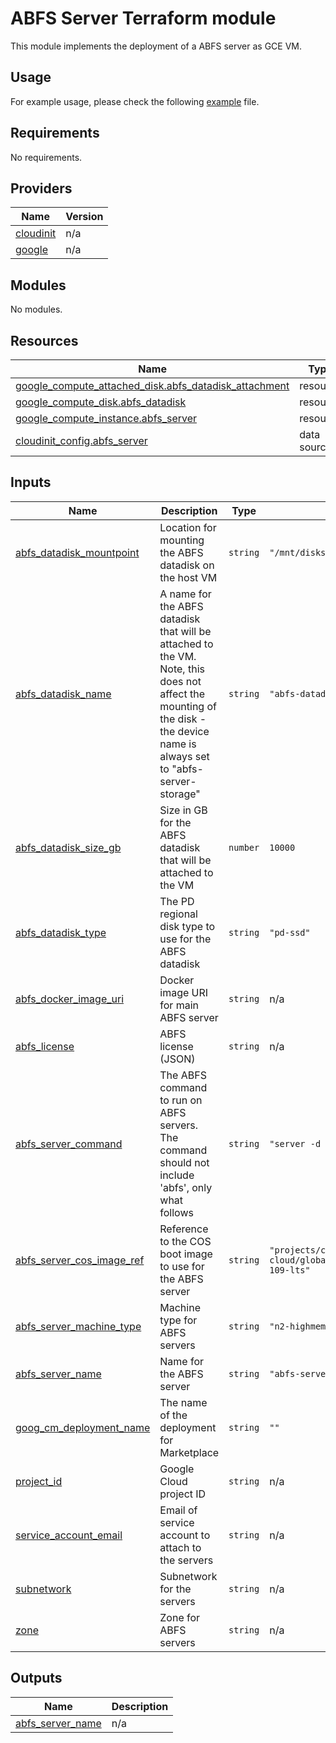 # ABFS Server Terraform module

This module implements the deployment of a ABFS server as GCE VM.

## Usage

For example usage, please check the following [example](../../examples/simple/main.tf) file.

<!-- BEGIN_TF_DOCS -->
## Requirements

No requirements.

## Providers

| Name | Version |
|------|---------|
| <a name="provider_cloudinit"></a> [cloudinit](#provider\_cloudinit) | n/a |
| <a name="provider_google"></a> [google](#provider\_google) | n/a |

## Modules

No modules.

## Resources

| Name | Type |
|------|------|
| [google_compute_attached_disk.abfs_datadisk_attachment](https://registry.terraform.io/providers/hashicorp/google/latest/docs/resources/compute_attached_disk) | resource |
| [google_compute_disk.abfs_datadisk](https://registry.terraform.io/providers/hashicorp/google/latest/docs/resources/compute_disk) | resource |
| [google_compute_instance.abfs_server](https://registry.terraform.io/providers/hashicorp/google/latest/docs/resources/compute_instance) | resource |
| [cloudinit_config.abfs_server](https://registry.terraform.io/providers/hashicorp/cloudinit/latest/docs/data-sources/config) | data source |

## Inputs

| Name | Description | Type | Default | Required |
|------|-------------|------|---------|:--------:|
| <a name="input_abfs_datadisk_mountpoint"></a> [abfs\_datadisk\_mountpoint](#input\_abfs\_datadisk\_mountpoint) | Location for mounting the ABFS datadisk on the host VM | `string` | `"/mnt/disks/abfs-data"` | no |
| <a name="input_abfs_datadisk_name"></a> [abfs\_datadisk\_name](#input\_abfs\_datadisk\_name) | A name for the ABFS datadisk that will be attached to the VM. Note, this does not affect the mounting of the disk - the device name is always set to "abfs-server-storage" | `string` | `"abfs-datadisk"` | no |
| <a name="input_abfs_datadisk_size_gb"></a> [abfs\_datadisk\_size\_gb](#input\_abfs\_datadisk\_size\_gb) | Size in GB for the ABFS datadisk that will be attached to the VM | `number` | `10000` | no |
| <a name="input_abfs_datadisk_type"></a> [abfs\_datadisk\_type](#input\_abfs\_datadisk\_type) | The PD regional disk type to use for the ABFS datadisk | `string` | `"pd-ssd"` | no |
| <a name="input_abfs_docker_image_uri"></a> [abfs\_docker\_image\_uri](#input\_abfs\_docker\_image\_uri) | Docker image URI for main ABFS server | `string` | n/a | yes |
| <a name="input_abfs_license"></a> [abfs\_license](#input\_abfs\_license) | ABFS license (JSON) | `string` | n/a | yes |
| <a name="input_abfs_server_command"></a> [abfs\_server\_command](#input\_abfs\_server\_command) | The ABFS command to run on ABFS servers. The command should not include 'abfs', only what follows | `string` | `"server -d /abfs-storage"` | no |
| <a name="input_abfs_server_cos_image_ref"></a> [abfs\_server\_cos\_image\_ref](#input\_abfs\_server\_cos\_image\_ref) | Reference to the COS boot image to use for the ABFS server | `string` | `"projects/cos-cloud/global/images/family/cos-109-lts"` | no |
| <a name="input_abfs_server_machine_type"></a> [abfs\_server\_machine\_type](#input\_abfs\_server\_machine\_type) | Machine type for ABFS servers | `string` | `"n2-highmem-128"` | no |
| <a name="input_abfs_server_name"></a> [abfs\_server\_name](#input\_abfs\_server\_name) | Name for the ABFS server | `string` | `"abfs-server"` | no |
| <a name="input_goog_cm_deployment_name"></a> [goog\_cm\_deployment\_name](#input\_goog\_cm\_deployment\_name) | The name of the deployment for Marketplace | `string` | `""` | no |
| <a name="input_project_id"></a> [project\_id](#input\_project\_id) | Google Cloud project ID | `string` | n/a | yes |
| <a name="input_service_account_email"></a> [service\_account\_email](#input\_service\_account\_email) | Email of service account to attach to the servers | `string` | n/a | yes |
| <a name="input_subnetwork"></a> [subnetwork](#input\_subnetwork) | Subnetwork for the servers | `string` | n/a | yes |
| <a name="input_zone"></a> [zone](#input\_zone) | Zone for ABFS servers | `string` | n/a | yes |

## Outputs

| Name | Description |
|------|-------------|
| <a name="output_abfs_server_name"></a> [abfs\_server\_name](#output\_abfs\_server\_name) | n/a |
<!-- END_TF_DOCS -->
